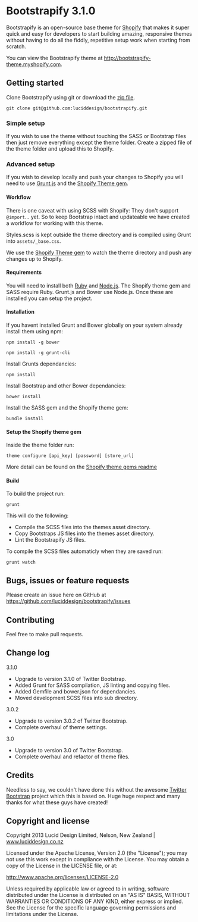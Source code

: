 # Bootstrapify 3.1.0

Bootstrapify is an open-source base theme for [Shopify](http://www.shopify.com?ref=lucid-design) that makes it super quick and easy for developers to start building amazing, responsive themes without having to do all the fiddly, repetitive setup work when starting from scratch.

You can view the Bootstrapify theme at http://bootstrapify-theme.myshopify.com.


## Getting started

Clone Bootstrapify using git or download the [zip file](https://github.com/luciddesign/bootstrapify/archive/master.zip).

    git clone git@github.com:luciddesign/bootstrapify.git

### Simple setup

If you wish to use the theme without touching the SASS or Bootstrap files then just remove everything except the theme folder. Create a zipped file of the theme folder and upload this to Shopify.

### Advanced setup

If you wish to develop locally and push your changes to Shopify you will need to use [Grunt.js](http://gruntjs.com/) and the [Shopify Theme gem](https://github.com/Shopify/shopify_theme).

#### Workflow

There is one caveat with using SCSS with Shopify: They don't support `@import`... yet.
So to keep Bootstrap intact and updateable we have created a workflow for working with this theme.

Styles.scss is kept outside the theme directory and is compiled using Grunt into `assets/_base.css`.

We use the [Shopify Theme gem](https://github.com/Shopify/shopify_theme) to watch the theme directory and push any changes up to Shopify.

#### Requirements

You will need to install both [Ruby](https://www.ruby-lang.org) and [Node.js](http://nodejs.org/).
The Shopify theme gem and SASS require Ruby. Grunt.js and Bower use Node.js. Once these are installed you can setup the project.

#### Installation

If you havent installed Grunt and Bower globally on your system already install them using npm:

    npm install -g bower

    npm install -g grunt-cli

Install Grunts dependancies:

    npm install

Install Bootstrap and other Bower dependancies:

    bower install

Install the SASS gem and the Shopify theme gem:

    bundle install

#### Setup the Shopify theme gem

Inside the theme folder run:

    theme configure [api_key] [password] [store_url]
    
More detail can be found on the [Shopify theme gems readme](https://github.com/Shopify/shopify_theme#usage)

#### Build

To build the project run:

    grunt    

This will do the following:

 * Compile the SCSS files into the themes asset directory.
 * Copy Bootstraps JS files into the themes asset directory.
 * Lint the Bootstrapify JS files.

To compile the SCSS files automaticly when they are saved run:

    grunt watch


## Bugs, issues or feature requests

Please create an issue here on GitHub at https://github.com/luciddesign/bootstrapify/issues


## Contributing

Feel free to make pull requests.


## Change log

3.1.0

 * Upgrade to version 3.1.0 of Twitter Bootstrap.
 * Added Grunt for SASS compilation, JS linting and copying files. 
 * Added Gemfile and bower.json for dependancies.
 * Moved development SCSS files into sub directory.
 
3.0.2

 * Upgrade to version 3.0.2 of Twitter Bootstrap.
 * Complete overhaul of theme settings.
 
3.0

 * Upgrade to version 3.0 of Twitter Bootstrap.
 * Complete overhaul and refactor of theme files.


## Credits

Needless to say, we couldn't have done this without the awesome [Twitter Bootstrap](http://twitter.github.com/bootstrap) project which this is based on.
Huge huge respect and many thanks for what these guys have created!


## Copyright and license

Copyright 2013 Lucid Design Limited, Nelson, New Zealand | www.luciddesign.co.nz

Licensed under the Apache License, Version 2.0 (the "License");
you may not use this work except in compliance with the License.
You may obtain a copy of the License in the LICENSE file, or at:

   http://www.apache.org/licenses/LICENSE-2.0

Unless required by applicable law or agreed to in writing, software
distributed under the License is distributed on an "AS IS" BASIS,
WITHOUT WARRANTIES OR CONDITIONS OF ANY KIND, either express or implied.
See the License for the specific language governing permissions and
limitations under the License.

